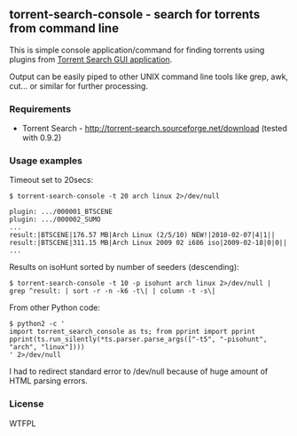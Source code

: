## torrent-search-console - search for torrents from command line

This is simple console application/command for finding torrents using plugins from [Torrent Search GUI application](http://torrent-search.sourceforge.net).

Output can be easily piped to other UNIX command line tools like grep, awk, cut... or similar for further processing.

### Requirements

* Torrent Search - <http://torrent-search.sourceforge.net/download> (tested with 0.9.2)

### Usage examples

Timeout set to 20secs:

    $ torrent-search-console -t 20 arch linux 2>/dev/null

	plugin: .../000001_BTSCENE
	plugin: .../000002_SUMO
	...
	result:|BTSCENE|176.57 MB|Arch Linux (2/5/10) NEW!|2010-02-07|4|1||
	result:|BTSCENE|311.15 MB|Arch Linux 2009 02 i686 iso|2009-02-18|0|0||
	...

Results on isoHunt sorted by number of seeders (descending):

	$ torrent-search-console -t 10 -p isohunt arch linux 2>/dev/null | grep ^result: | sort -r -n -k6 -t\| | column -t -s\|

From other Python code:

	$ python2 -c '
	import torrent_search_console as ts; from pprint import pprint
	pprint(ts.run_silently(*ts.parser.parse_args(["-t5", "-pisohunt", "arch", "linux"])))
	' 2>/dev/null

I had to redirect standard error to /dev/null because of huge amount of HTML parsing errors.

### License

WTFPL

